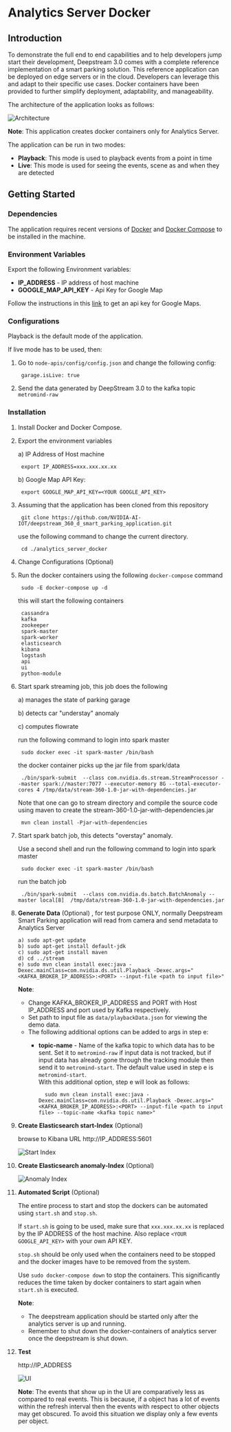# Analytics Server Docker

## Introduction

To demonstrate the full end to end capabilities and to help developers jump start their development, Deepstream 3.0 comes with a complete reference 
implementation of a smart parking solution. This reference application can be deployed on edge servers or in the cloud. 
Developers can leverage this and adapt to their specific use cases. Docker containers have been provided to further simplify deployment, adaptability, and manageability.

The architecture of the application looks as follows:

![Architecture](readme-images/architecture.png?raw=true "Architecture")

**Note**: This application creates docker containers only for Analytics Server.

The application can be run in two modes:
+ **Playback**: This mode is used to playback events from a point in time
+ **Live**: This mode is used for seeing the events, scene as and when they are detected

## Getting Started

### Dependencies

The application requires recent versions of [Docker](https://docs.docker.com/install/linux/docker-ce/ubuntu/) and [Docker Compose](https://docs.docker.com/compose/install/#install-compose) to be installed in the machine.

### Environment Variables

Export the following Environment variables:
+ **IP_ADDRESS** - IP address of host machine
+ **GOOGLE_MAP_API_KEY** - Api Key for Google Map

Follow the instructions in this [link](https://developers.google.com/maps/documentation/javascript/get-api-key) to get an api key for Google Maps.

### Configurations

Playback is the default mode of the application.

If live mode has to be used, then:
    
1. Go to `node-apis/config/config.json` and change the following config:

        garage.isLive: true

2. Send the data generated by DeepStream 3.0 to the kafka topic `metromind-raw`

### Installation

1. Install Docker and Docker Compose.

2. Export the environment variables

    a) IP Address of Host machine
        
        export IP_ADDRESS=xxx.xxx.xx.xx

    b) Google Map API Key:
    
        export GOOGLE_MAP_API_KEY=<YOUR GOOGLE_API_KEY>
    
3. Assuming that the application has been cloned from this repository

        git clone https://github.com/NVIDIA-AI-IOT/deepstream_360_d_smart_parking_application.git
        
   use the following command to change the current directory.

        cd ./analytics_server_docker
        
4. Change Configurations (Optional)

5. Run the docker containers using the following `docker-compose` command
    
        sudo -E docker-compose up -d

    this will start the following containers

        cassandra
        kafka
        zookeeper
        spark-master
        spark-worker
        elasticsearch
        kibana
        logstash
        api
        ui
        python-module

6. Start spark streaming job, this job does the following
    
    a) manages the state of parking garage
    
    b) detects car "understay" anomaly

    c) computes flowrate


    run the following command to login into spark master 

        sudo docker exec -it spark-master /bin/bash

    the docker container picks up the jar file from spark/data

        ./bin/spark-submit  --class com.nvidia.ds.stream.StreamProcessor --master spark://master:7077 --executor-memory 8G --total-executor-cores 4 /tmp/data/stream-360-1.0-jar-with-dependencies.jar
    
    
    Note that one can go to stream directory and compile the source code using maven to create the stream-360-1.0-jar-with-dependencies.jar

        mvn clean install -Pjar-with-dependencies

7. Start spark batch job, this detects "overstay" anomaly.

    Use a second shell and run the following command to login into spark master 

        sudo docker exec -it spark-master /bin/bash
    
    run the batch job
    
        ./bin/spark-submit  --class com.nvidia.ds.batch.BatchAnomaly --master local[8]  /tmp/data/stream-360-1.0-jar-with-dependencies.jar

8.  **Generate Data** (Optional) , for test purpose ONLY, normally Deepstream Smart Parking application will read from camera and send metadata to Analytics Server 

        a) sudo apt-get update
        b) sudo apt-get install default-jdk
        c) sudo apt-get install maven 
        d) cd ../stream
        e) sudo mvn clean install exec:java -Dexec.mainClass=com.nvidia.ds.util.Playback -Dexec.args="<KAFKA_BROKER_IP_ADDRESS>:<PORT> --input-file <path to input file>"

    **Note**: 
    + Change KAFKA_BROKER_IP_ADDRESS and PORT with Host IP_ADDRESS and port used by Kafka respectively.
    + Set path to input file as `data/playbackData.json` for viewing the demo data.
    + The following additional options can be added to args in step e:
        + **topic-name** - Name of the kafka topic to which data has to be sent. Set it to `metromind-raw` if input data is not tracked, but if input data has already gone through the tracking module then send it to `metromind-start`. The default value used in step e is `metromind-start`.<br/>
    With this additional option, step e will look as follows:
        
                sudo mvn clean install exec:java -Dexec.mainClass=com.nvidia.ds.util.Playback -Dexec.args="<KAFKA_BROKER_IP_ADDRESS>:<PORT> --input-file <path to input file> --topic-name <kafka topic name>"
                
9. **Create Elasticsearch start-Index** (Optional)

    browse to Kibana URL http://IP_ADDRESS:5601

     ![Start Index](readme-images/index-creation-1.png?raw=true "Start Index")


10. **Create Elasticsearch anomaly-Index** (Optional)

    ![Anomaly Index](readme-images/index-creation-2.png?raw=true "Anomaly Index")

11. **Automated Script** (Optional)

    The entire process to start and stop the dockers can be automated using `start.sh` and `stop.sh`.

    If `start.sh` is going to be used, make sure that `xxx.xxx.xx.xx` is replaced by the IP ADDRESS of the host machine. Also replace `<YOUR GOOGLE_API_KEY>` with your own API KEY.
    
    `stop.sh` should be only used when the containers need to be stopped and the docker images have to be removed from the system. 
    
    Use `sudo docker-compose down` to stop the containers. This significantly reduces the time taken by docker containers to start again when `start.sh` is executed.
    
    **Note**:
    + The deepstream application should be started only after the analytics server is up and running.
    + Remember to shut down the docker-containers of analytics server once the deepstream is shut down.

12. **Test**
    
    http://IP_ADDRESS
    
    ![UI](readme-images/ui.png?raw=true "UI")    

    **Note**: The events that show up in the UI are comparatively less as compared to real events. This is because, if a object has a lot of events within the refresh interval then the events with respect to other objects may get obscured. To avoid this situation we display only a few events per object.
